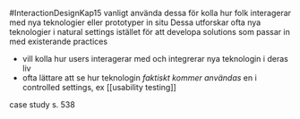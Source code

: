 #InteractionDesignKap15
vanligt använda dessa för kolla hur folk interagerar med nya teknologier eller prototyper in situ
Dessa utforskar ofta nya teknologier i natural settings istället för att developa solutions som passar in med existerande practices
- vill kolla hur users interagerar med och integrerar nya teknologin i deras liv
- ofta lättare att se hur teknologin *faktiskt kommer användas* en i  controlled settings, ex [[usability testing]]

case study s. 538